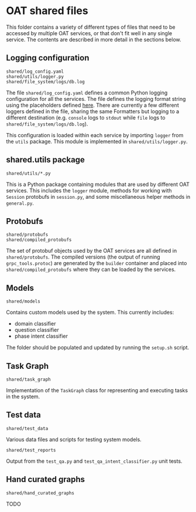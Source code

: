 # OAT shared files

This folder contains a variety of different types of files that need to be accessed by multiple OAT services, or that don't fit well in any single service. The contents are described in more detail in the sections below.

## Logging configuration 

```
shared/log_config.yaml
shared/utils/logger.py
shared/file_system/logs/db.log
```

The file `shared/log_config.yaml` defines a common Python logging configuration for all the services. The file defines the logging format string using the placeholders defined [here](https://docs.python.org/3/library/logging.html#logrecord-attributes). There are currently a few different loggers defined in the file, sharing the same Formatters but logging to a different destination (e.g. `console` logs to `stdout` while `file` logs to `shared/file_system/logs/db.log`). 

This configuration is loaded within each service by importing `logger` from the `utils` package. This module is implemented in `shared/utils/logger.py`.

## shared.utils package
 
```
shared/utils/*.py
```

This is a Python package containing modules that are used by different OAT services. This includes the `logger` module, methods for working with `Session` protobufs in `session.py`, and some miscellaneous helper methods in `general.py`.

## Protobufs 

```
shared/protobufs
shared/compiled_protobufs
```

The set of protobuf objects used by the OAT services are all defined in `shared/protobufs`. The compiled versions (the output of running `grpc_tools.protoc`) are generated by the `builder` container and placed into `shared/compiled_protobufs` where they can be loaded by the services. 

## Models

```
shared/models
```

Contains custom models used by the system. This currently includes:

 * domain classifier
 * question classifier
 * phase intent classifier

The folder should be populated and updated by running the `setup.sh` script.

## Task Graph 

```
shared/task_graph
```

Implementation of the `TaskGraph` class for representing and executing tasks in the system.

## Test data

```
shared/test_data
```

Various data files and scripts for testing system models. 

```
shared/test_reports
```

Output from the `test_qa.py` and `test_qa_intent_classifier.py` unit tests.

## Hand curated graphs

```
shared/hand_curated_graphs
```

TODO
